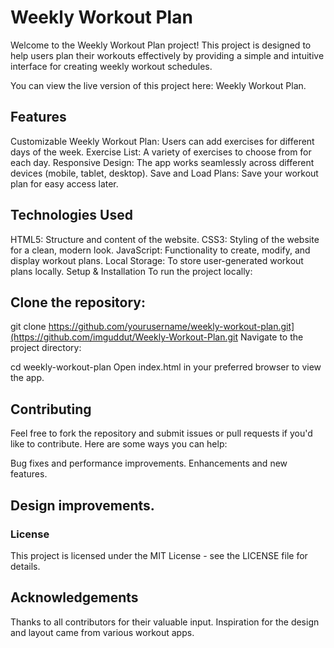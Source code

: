 # Weekly Workout Plan
Welcome to the Weekly Workout Plan project! This project is designed to help users plan their workouts effectively by providing a simple and intuitive interface for creating weekly workout schedules.

You can view the live version of this project here: Weekly Workout Plan.

## Features
Customizable Weekly Workout Plan: Users can add exercises for different days of the week.
Exercise List: A variety of exercises to choose from for each day.
Responsive Design: The app works seamlessly across different devices (mobile, tablet, desktop).
Save and Load Plans: Save your workout plan for easy access later.


## Technologies Used
HTML5: Structure and content of the website.
CSS3: Styling of the website for a clean, modern look.
JavaScript: Functionality to create, modify, and display workout plans.
Local Storage: To store user-generated workout plans locally.
Setup & Installation
To run the project locally:

## Clone the repository:
git clone https://github.com/yourusername/weekly-workout-plan.git](https://github.com/imguddut/Weekly-Workout-Plan.git
Navigate to the project directory:

cd weekly-workout-plan
Open index.html in your preferred browser to view the app.

## Contributing
Feel free to fork the repository and submit issues or pull requests if you'd like to contribute. Here are some ways you can help:

Bug fixes and performance improvements.
Enhancements and new features.

## Design improvements.
### License
This project is licensed under the MIT License - see the LICENSE file for details.

## Acknowledgements
Thanks to all contributors for their valuable input.
Inspiration for the design and layout came from various workout apps.

